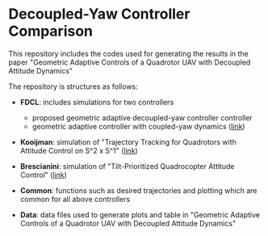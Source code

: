 # Decoupled-Yaw Controller Comparison

This repository includes the codes used for generating the results in the paper "Geometric Adaptive Controls of a Quadrotor UAV with Decoupled Attitude Dynamics"

The repository is structures as follows:
- **FDCL**: includes simulations for two controllers
    - proposed geometric adaptive decoupled-yaw controller controller
    - geometric adaptive controller with coupled-yaw dynamics ([link](https://doi.org/10.1115/1.4030419))
- **Kooijman**: simulation of "Trajectory Tracking for Quadrotors with Attitude Control on S^2 x S^1" ([link](https://doi.org/10.23919/ECC.2019.8795755))
- **Brescianini**: simulation of "Tilt-Prioritized Quadrocopter Attitude
  Control" ([link](https://doi.org/10.1109/TCST.2018.2873224))

- **Common**: functions such as desired trajectories and plotting which are common for all above controllers
- **Data**: data files used to generate plots and table in "Geometric Adaptive Controls of a Quadrotor UAV with Decoupled Attitude Dynamics"